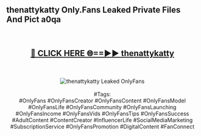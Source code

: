 <h2>thenattykatty Only.Fans Leaked Private Files And Pict a0qa</h2>
<br>
<div align="center">
<h2><a href="https://mediafiles.top/thenattykatty" rel="nofollow">🔴 CLICK HERE 🌐==►► thenattykatty</a></h2>
<br>
<br>
<a href="https://mediafiles.top/thenattykatty" rel="nofollow" data-target="animated-image.originalLink"><img src="https://i.ibb.co.com/WyWwxjT/player-gif2.gif" alt="thenattykatty Leaked OnlyFans" style="max-width: 100%; display: inline-block;" data-target="animated-image.originalImage"></a>
<br><br>
#Tags:
<br>
#OnlyFans #OnlyFansCreator #OnlyFansContent #OnlyFansModel #OnlyFansLife #OnlyFansCommunity #OnlyFansLaunching #OnlyFansIncome #OnlyFansVids #OnlyFansTips #OnlyFansSuccess #AdultContent #ContentCreator #InfluencerLife #SocialMediaMarketing #SubscriptionService #OnlyFansPromotion #DigitalContent #FanConnect
</div>
<br>